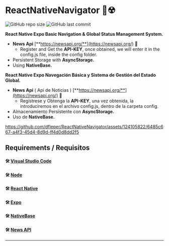 # ReactNativeNavigator 🚢☢

![GitHub repo size](https://img.shields.io/github/repo-size/dfleper/ReactNativeNavigator?logo=github)
![GitHub last commit](https://img.shields.io/github/last-commit/dfleper/ReactNativeNavigator?color=blue&label=last-commit&logo=github&logoColor=white)

**React Native Expo Basic Navigation &amp; Global Status Management System.**
- **News Api** [**https://newsapi.org/**](https://newsapi.org/) 📰
  - Register and Get the **API-KEY**, once obtained, we will enter it in the config.js file, inside the config folder.
- Persistent Storage with **AsyncStorage.**
- Using **NativeBase.**

**React Native Expo Navegación Básica y Sistema de Gestión del Estado Global.**
- **News Api** ( Api de Noticias ) [**https://newsapi.org/**](https://newsapi.org/) 📰
  - Regístrese y Obtenga la **API-KEY**, una vez obtenida, la introduciremos en el archivo config.js, dentro de la carpeta config.
- Almacenamiento Persistente con **AsyncStorage.**
- Uso de **NativeBase.**
 
https://github.com/dfleper/ReactNativeNavigator/assets/124105822/6485c667-a4f3-45d4-8d9d-ff4d0d8dd2f5
 
## Requirements / Requisitos
#### 🛠 [Visual Studio Code](https://code.visualstudio.com/) 
#### 🛠 [Node](https://nodejs.org/) 
#### 🛠 [React Native](https://reactnative.dev/)
#### 🛠 [Expo](https://expo.dev/)
#### 🛠 [NativeBase](https://nativebase.io/)
#### 🛠 [News API](https://newsapi.org/)

-----
